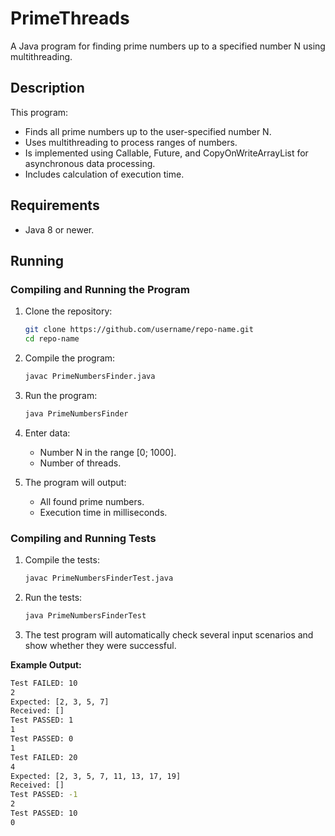 # PrimeThreads

A Java program for finding prime numbers up to a specified number N using multithreading.

## Description

This program:
- Finds all prime numbers up to the user-specified number N.
- Uses multithreading to process ranges of numbers.
- Is implemented using Callable, Future, and CopyOnWriteArrayList for asynchronous data processing.
- Includes calculation of execution time.

## Requirements

- Java 8 or newer.

## Running

### Compiling and Running the Program

1. Clone the repository:
   ```bash
   git clone https://github.com/username/repo-name.git
   cd repo-name
   ```

2. Compile the program:
   ```bash
   javac PrimeNumbersFinder.java
   ```

3. Run the program:
   ```bash
   java PrimeNumbersFinder
   ```

4. Enter data:
   - Number N in the range [0; 1000].
   - Number of threads.

5. The program will output:
   - All found prime numbers.
   - Execution time in milliseconds.

### Compiling and Running Tests

1. Compile the tests:
   ```bash
   javac PrimeNumbersFinderTest.java
   ```

2. Run the tests:
   ```bash
   java PrimeNumbersFinderTest
   ```

3. The test program will automatically check several input scenarios and show whether they were successful.

**Example Output:**
```bash
Test FAILED: 10
2
Expected: [2, 3, 5, 7]
Received: []
Test PASSED: 1
1
Test PASSED: 0
1
Test FAILED: 20
4
Expected: [2, 3, 5, 7, 11, 13, 17, 19]
Received: []
Test PASSED: -1
2
Test PASSED: 10
0
```
